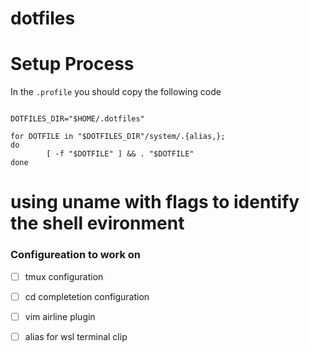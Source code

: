 # dotfiles

# Setup Process
In the `.profile` you should copy the following code
```

DOTFILES_DIR="$HOME/.dotfiles"

for DOTFILE in "$DOTFILES_DIR"/system/.{alias,};
do
        [ -f "$DOTFILE" ] && . "$DOTFILE"
done

```

# using uname with flags to identify the shell evironment

### Configureation to work on 

 - [ ] tmux configuration
 - [ ] cd completetion configuration 
 - [ ] vim airline plugin 
 - [ ] alias for wsl terminal clip 



